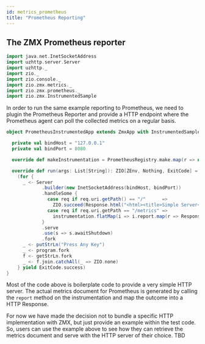 ```yaml
---
id: metrics_prometheus
title: "Prometheus Reporting"
---
```


## The ZMX Prometheus reporter 

```scala mdoc:invisible
import java.net.InetSocketAddress
import uzhttp.server.Server
import uzhttp._
import zio._
import zio.console._
import zio.zmx.metrics._
import zio.zmx.prometheus._
import zio.zmx.InstrumentedSample

```
In order to run the same example reporting to Prometheus, we need to plugin the Prometheus Reporter and provide a HTTP endpoint where the Prometheus agent can 
poll the collected metrics on a regular basis. 

```scala mdoc:silent
object PrometheusInstrumentedApp extends ZmxApp with InstrumentedSample {

  private val bindHost = "127.0.0.1"
  private val bindPort = 8080

  override def makeInstrumentation = PrometheusRegistry.make.map(r => new PrometheusInstrumentaion(r))

  override def run(args: List[String]): ZIO[ZEnv, Nothing, ExitCode] =
    (for {
      _ <- Server
             .builder(new InetSocketAddress(bindHost, bindPort))
             .handleSome {
               case req if req.uri.getPath() == "/"      =>
                 ZIO.succeed(Response.html("<html><title>Simple Server</title><a href=\"/metrics\">Metrics</a></html>"))
               case req if req.uri.getPath == "/metrics" =>
                 instrumentation.flatMap(i => i.report.map(r => Response.plain(r)))
             }
             .serve
             .use(s => s.awaitShutdown)
             .fork
      _ <- putStrLn("Press Any Key")
      _ <- program.fork
      f <- getStrLn.fork
      _ <- f.join.catchAll(_ => ZIO.none)
    } yield ExitCode.success)
}
```

Most of the code above is boilerplate code to provide a very simple HTTP server. The actual metrics document for Prometheus is generated by calling the `report` method on the instrumentation and map the outcome into a HTTP Response. 

For now we have made the decision not to bundle a specific HTTP implementation with ZMX, but just provide an example within the test code. So, users can use the example above to see how they can retrieve the metrics document and serve with the HTTP server of their choice. 
TBD

